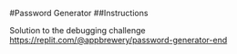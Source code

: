 #Password Generator
##Instructions

Solution to the debugging challenge
https://replit.com/@appbrewery/password-generator-end